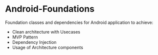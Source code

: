 # Android-Foundations
Foundation classes and dependencies for Android application to achieve: 
- Clean architecture with Usecases 
- MVP Pattern
- Dependency Injection
- Usage of Architecture components 
